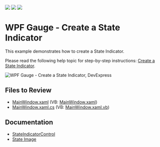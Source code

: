 <!-- default badges list -->
![](https://img.shields.io/endpoint?url=https://codecentral.devexpress.com/api/v1/VersionRange/128570552/22.2.2%2B)
[![](https://img.shields.io/badge/Open_in_DevExpress_Support_Center-FF7200?style=flat-square&logo=DevExpress&logoColor=white)](https://supportcenter.devexpress.com/ticket/details/E3522)
[![](https://img.shields.io/badge/📖_How_to_use_DevExpress_Examples-e9f6fc?style=flat-square)](https://docs.devexpress.com/GeneralInformation/403183)
<!-- default badges end -->

# WPF Gauge - Create a State Indicator

This example demonstrates how to create a State Indicator.

Please read the following help topic for step-by-step instructions: [Create a State Indicator](https://docs.devexpress.com/WPF/10665/controls-and-libraries/gauge-controls/getting-started/lesson-4-create-a-state-indicator).

![WPF Gauge - Create a State Indicator, DevExpress](https://raw.githubusercontent.com/DevExpress-Examples/dxgauges-getting-started-lesson-4-create-a-state-indicator-e3522/22.2.2%2B/i/wpf-state-indicator-devexpress.png)


## Files to Review

* [MainWindow.xaml](./CS/DXGauges_StateIndicator/MainWindow.xaml) (VB: [MainWindow.xaml](./VB/DXGauges_StateIndicator/MainWindow.xaml))
* [MainWindow.xaml.cs](./CS/DXGauges_StateIndicator/MainWindow.xaml.cs) (VB: [MainWindow.xaml.vb](./VB/DXGauges_StateIndicator/MainWindow.xaml.vb))


## Documentation

* [StateIndicatorControl](https://docs.devexpress.com/WPF/DevExpress.Xpf.Gauges.StateIndicatorControl)
* [State Image](https://docs.devexpress.com/WPF/10680/controls-and-libraries/gauge-controls/visual-elements/state-indicator/state-image)

